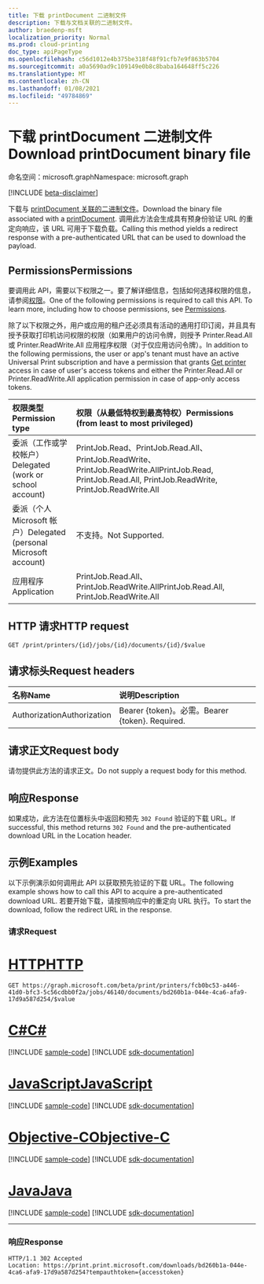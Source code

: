 ```yaml
---
title: 下载 printDocument 二进制文件
description: 下载与文档关联的二进制文件。
author: braedenp-msft
localization_priority: Normal
ms.prod: cloud-printing
doc_type: apiPageType
ms.openlocfilehash: c56d1012e4b375be318f48f91cfb7e9f863b5704
ms.sourcegitcommit: a0a5690ad9c109149e0b8c8baba164648ff5c226
ms.translationtype: MT
ms.contentlocale: zh-CN
ms.lasthandoff: 01/08/2021
ms.locfileid: "49784869"
---
```

# <a name="download-printdocument-binary-file"></a><span data-ttu-id="19c49-103">下载 printDocument 二进制文件</span><span class="sxs-lookup"><span data-stu-id="19c49-103">Download printDocument binary file</span></span>

<span data-ttu-id="19c49-104">命名空间：microsoft.graph</span><span class="sxs-lookup"><span data-stu-id="19c49-104">Namespace: microsoft.graph</span></span>

[!INCLUDE [beta-disclaimer](../../includes/beta-disclaimer.md)]

<span data-ttu-id="19c49-105">下载与 [printDocument 关联的二进制文件](../resources/printdocument.md)。</span><span class="sxs-lookup"><span data-stu-id="19c49-105">Download the binary file associated with a [printDocument](../resources/printdocument.md).</span></span> <span data-ttu-id="19c49-106">调用此方法会生成具有预身份验证 URL 的重定向响应，该 URL 可用于下载负载。</span><span class="sxs-lookup"><span data-stu-id="19c49-106">Calling this method yields a redirect response with a pre-authenticated URL that can be used to download the payload.</span></span>

## <a name="permissions"></a><span data-ttu-id="19c49-107">Permissions</span><span class="sxs-lookup"><span data-stu-id="19c49-107">Permissions</span></span>
<span data-ttu-id="19c49-p102">要调用此 API，需要以下权限之一。要了解详细信息，包括如何选择权限的信息，请参阅[权限](/graph/permissions-reference)。</span><span class="sxs-lookup"><span data-stu-id="19c49-p102">One of the following permissions is required to call this API. To learn more, including how to choose permissions, see [Permissions](/graph/permissions-reference).</span></span>

<span data-ttu-id="19c49-110">除了以下权限之外，用户或应用的租户还必须具有活动的通用打印订阅，并且具有授予获取打印机访问权限的权限（如果用户的访问令牌，则[](printer-get.md)授予 Printer.Read.All 或 Printer.ReadWrite.All 应用程序权限（对于仅应用访问令牌）。</span><span class="sxs-lookup"><span data-stu-id="19c49-110">In addition to the following permissions, the user or app's tenant must have an active Universal Print subscription and have a permission that grants [Get printer](printer-get.md) access in case of user's access tokens and either the Printer.Read.All or Printer.ReadWrite.All application permission in case of app-only access tokens.</span></span> 

| <span data-ttu-id="19c49-111">权限类型</span><span class="sxs-lookup"><span data-stu-id="19c49-111">Permission type</span></span>                        | <span data-ttu-id="19c49-112">权限（从最低特权到最高特权）</span><span class="sxs-lookup"><span data-stu-id="19c49-112">Permissions (from least to most privileged)</span></span>                  |
| :------------------------------------- | :----------------------------------------------------------- |
| <span data-ttu-id="19c49-113">委派（工作或学校帐户）</span><span class="sxs-lookup"><span data-stu-id="19c49-113">Delegated (work or school account)</span></span>     | <span data-ttu-id="19c49-114">PrintJob.Read、PrintJob.Read.All、PrintJob.ReadWrite、PrintJob.ReadWrite.All</span><span class="sxs-lookup"><span data-stu-id="19c49-114">PrintJob.Read, PrintJob.Read.All, PrintJob.ReadWrite, PrintJob.ReadWrite.All</span></span> |
| <span data-ttu-id="19c49-115">委派（个人 Microsoft 帐户）</span><span class="sxs-lookup"><span data-stu-id="19c49-115">Delegated (personal Microsoft account)</span></span> | <span data-ttu-id="19c49-116">不支持。</span><span class="sxs-lookup"><span data-stu-id="19c49-116">Not Supported.</span></span>                                               |
| <span data-ttu-id="19c49-117">应用程序</span><span class="sxs-lookup"><span data-stu-id="19c49-117">Application</span></span>                            | <span data-ttu-id="19c49-118">PrintJob.Read.All、PrintJob.ReadWrite.All</span><span class="sxs-lookup"><span data-stu-id="19c49-118">PrintJob.Read.All, PrintJob.ReadWrite.All</span></span>                    |

## <a name="http-request"></a><span data-ttu-id="19c49-119">HTTP 请求</span><span class="sxs-lookup"><span data-stu-id="19c49-119">HTTP request</span></span>
<!-- { "blockType": "ignored" } -->
```http
GET /print/printers/{id}/jobs/{id}/documents/{id}/$value
```
## <a name="request-headers"></a><span data-ttu-id="19c49-120">请求标头</span><span class="sxs-lookup"><span data-stu-id="19c49-120">Request headers</span></span>
| <span data-ttu-id="19c49-121">名称</span><span class="sxs-lookup"><span data-stu-id="19c49-121">Name</span></span>          | <span data-ttu-id="19c49-122">说明</span><span class="sxs-lookup"><span data-stu-id="19c49-122">Description</span></span>               |
| :------------ | :------------------------ |
| <span data-ttu-id="19c49-123">Authorization</span><span class="sxs-lookup"><span data-stu-id="19c49-123">Authorization</span></span> | <span data-ttu-id="19c49-p103">Bearer {token}。必需。</span><span class="sxs-lookup"><span data-stu-id="19c49-p103">Bearer {token}. Required.</span></span> |

## <a name="request-body"></a><span data-ttu-id="19c49-126">请求正文</span><span class="sxs-lookup"><span data-stu-id="19c49-126">Request body</span></span>
<span data-ttu-id="19c49-127">请勿提供此方法的请求正文。</span><span class="sxs-lookup"><span data-stu-id="19c49-127">Do not supply a request body for this method.</span></span>

## <a name="response"></a><span data-ttu-id="19c49-128">响应</span><span class="sxs-lookup"><span data-stu-id="19c49-128">Response</span></span>
<span data-ttu-id="19c49-129">如果成功，此方法在位置标头中返回和预先 `302 Found` 验证的下载 URL。</span><span class="sxs-lookup"><span data-stu-id="19c49-129">If successful, this method returns `302 Found` and the pre-authenticated download URL in the Location header.</span></span>

## <a name="examples"></a><span data-ttu-id="19c49-130">示例</span><span class="sxs-lookup"><span data-stu-id="19c49-130">Examples</span></span>
<span data-ttu-id="19c49-131">以下示例演示如何调用此 API 以获取预先验证的下载 URL。</span><span class="sxs-lookup"><span data-stu-id="19c49-131">The following example shows how to call this API to acquire a pre-authenticated download URL.</span></span> <span data-ttu-id="19c49-132">若要开始下载，请按照响应中的重定向 URL 执行。</span><span class="sxs-lookup"><span data-stu-id="19c49-132">To start the download, follow the redirect URL in the response.</span></span>

### <a name="request"></a><span data-ttu-id="19c49-133">请求</span><span class="sxs-lookup"><span data-stu-id="19c49-133">Request</span></span>

# <a name="http"></a>[<span data-ttu-id="19c49-134">HTTP</span><span class="sxs-lookup"><span data-stu-id="19c49-134">HTTP</span></span>](#tab/http)
<!-- {
  "blockType": "request",
  "name": "get_document_value"
}-->
```msgraph-interactive
GET https://graph.microsoft.com/beta/print/printers/fcb0bc53-a446-41d0-bfc3-5c56cdbb0f2a/jobs/46140/documents/bd260b1a-044e-4ca6-afa9-17d9a587d254/$value
```
# <a name="c"></a>[<span data-ttu-id="19c49-135">C#</span><span class="sxs-lookup"><span data-stu-id="19c49-135">C#</span></span>](#tab/csharp)
[!INCLUDE [sample-code](../includes/snippets/csharp/get-document-value-csharp-snippets.md)]
[!INCLUDE [sdk-documentation](../includes/snippets/snippets-sdk-documentation-link.md)]

# <a name="javascript"></a>[<span data-ttu-id="19c49-136">JavaScript</span><span class="sxs-lookup"><span data-stu-id="19c49-136">JavaScript</span></span>](#tab/javascript)
[!INCLUDE [sample-code](../includes/snippets/javascript/get-document-value-javascript-snippets.md)]
[!INCLUDE [sdk-documentation](../includes/snippets/snippets-sdk-documentation-link.md)]

# <a name="objective-c"></a>[<span data-ttu-id="19c49-137">Objective-C</span><span class="sxs-lookup"><span data-stu-id="19c49-137">Objective-C</span></span>](#tab/objc)
[!INCLUDE [sample-code](../includes/snippets/objc/get-document-value-objc-snippets.md)]
[!INCLUDE [sdk-documentation](../includes/snippets/snippets-sdk-documentation-link.md)]

# <a name="java"></a>[<span data-ttu-id="19c49-138">Java</span><span class="sxs-lookup"><span data-stu-id="19c49-138">Java</span></span>](#tab/java)
[!INCLUDE [sample-code](../includes/snippets/java/get-document-value-java-snippets.md)]
[!INCLUDE [sdk-documentation](../includes/snippets/snippets-sdk-documentation-link.md)]

---


### <a name="response"></a><span data-ttu-id="19c49-139">响应</span><span class="sxs-lookup"><span data-stu-id="19c49-139">Response</span></span>

<!-- {
  "blockType": "response",
  "truncated": true
} -->
```http
HTTP/1.1 302 Accepted
Location: https://print.print.microsoft.com/downloads/bd260b1a-044e-4ca6-afa9-17d9a587d254?tempauthtoken={accesstoken}
```
